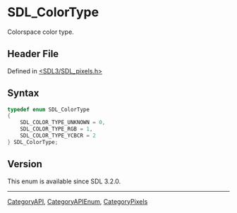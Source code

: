 # SDL_ColorType

Colorspace color type.

## Header File

Defined in [<SDL3/SDL_pixels.h>](https://github.com/libsdl-org/SDL/blob/main/include/SDL3/SDL_pixels.h)

## Syntax

```c
typedef enum SDL_ColorType
{
    SDL_COLOR_TYPE_UNKNOWN = 0,
    SDL_COLOR_TYPE_RGB = 1,
    SDL_COLOR_TYPE_YCBCR = 2
} SDL_ColorType;
```

## Version

This enum is available since SDL 3.2.0.

----
[CategoryAPI](CategoryAPI), [CategoryAPIEnum](CategoryAPIEnum), [CategoryPixels](CategoryPixels)

